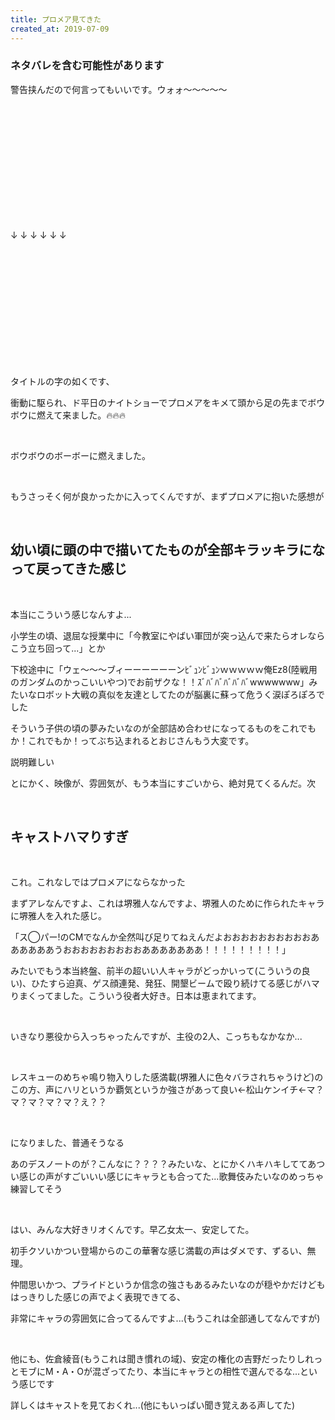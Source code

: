 ```yaml
---
title: プロメア見てきた
created_at: 2019-07-09
---
```

### **ネタバレを含む可能性があります**

警告挟んだので何言ってもいいです。ウォォ〜〜〜〜〜

<br>
<br>
<br>
<br>
<br>
<br>
<br>
<br>
<br>
<br>
<br>

↓   ↓   ↓   ↓   ↓   ↓

<br>
<br>
<br>
<br>
<br>
<br>
<br>
<br>
<br>
<br>
<br>

タイトルの字の如くです、

衝動に駆られ、ド平日のナイトショーでプロメアをキメて頭から足の先までボウボウに燃えて来ました。🔥🔥🔥

<br>

ボウボウのボーボーに燃えました。

<br>

もうさっそく何が良かったかに入ってくんですが、まずプロメアに抱いた感想が

<br>

## 幼い頃に頭の中で描いてたものが全部キラッキラになって戻ってきた感じ

<br>

本当にこういう感じなんすよ...

小学生の頃、退屈な授業中に「今教室にやばい軍団が突っ込んで来たらオレならこう立ち回って...」とか

下校途中に「ウェ〜〜〜ブィーーーーーーンﾋﾞｭﾝﾋﾞｭﾝｗｗｗｗｗ俺Ez8(陸戦用のガンダムのかっこいいやつ)でお前ザクな！！ｽﾞﾊﾞﾊﾞﾊﾞﾊﾞﾊﾞwwwwwww」みたいなロボット大戦の真似を友達としてたのが脳裏に蘇って危うく涙ぽろぽろでした

そういう子供の頃の夢みたいなのが全部詰め合わせになってるものをこれでもか！これでもか！ってぶち込まれるとおじさんもう大変です。

説明難しい

とにかく、映像が、雰囲気が、もう本当にすごいから、絶対見てくるんだ。次

<br>

## キャストハマりすぎ

<br>

これ。これなしではプロメアにならなかった

まずアレなんですよ、これは堺雅人なんですよ、堺雅人のために作られたキャラに堺雅人を入れた感じ。

「ス◯パー!のCMでなんか全然叫び足りてねえんだよおおおおおおおおおおああああああうおおおおおおおおおあああああああ！！！！！！！！！」

みたいでもう本当終盤、前半の超いい人キャラがどっかいって(こういうの良い)、ひたすら迫真、ゲス顔連発、発狂、開墾ビームで殴り続けてる感じがハマりまくってました。こういう役者大好き。日本は恵まれてます。

<br>

いきなり悪役から入っちゃったんですが、主役の2人、こっちもなかなか...

<br>

レスキューのめちゃ鳴り物入りした感満載(堺雅人に色々バラされちゃうけど)のこの方、声にハリというか覇気というか強さがあって良い←松山ケンイチ←マ？マ？マ？マ？マ？え？？

<br>

になりました、普通そうなる

あのデスノートのが？こんなに？？？？みたいな、とにかくハキハキしててあつい感じの声がすごいいい感じにキャラとも合ってた...歌舞伎みたいなのめっちゃ練習してそう

<br>

はい、みんな大好きリオくんです。早乙女太一、安定してた。

初手クソいかつい登場からのこの華奢な感じ満載の声はダメです、ずるい、無理。

仲間思いかつ、プライドというか信念の強さもあるみたいなのが穏やかだけどもはっきりした感じの声でよく表現できてる、

非常にキャラの雰囲気に合ってるんですよ...(もうこれは全部通してなんですが)

<br>

他にも、佐倉綾音(もうこれは聞き慣れの域)、安定の権化の吉野だったりしれっとモブにM・A・Oが混ざってたり、本当にキャラとの相性で選んでるな...という感じです

詳しくはキャストを見ておくれ...(他にもいっぱい聞き覚えある声してた)